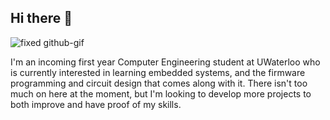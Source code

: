## Hi there 👋
![fixed github-gif](https://github.com/user-attachments/assets/35393c27-bb26-4eed-8499-e7c10d4f765e)

I'm an incoming first year Computer Engineering student at UWaterloo who is currently interested in learning embedded systems, and the firmware programming and circuit design that comes along with it. There isn't too much on here at the moment, but I'm looking to develop more projects to both improve and have proof of my skills.
